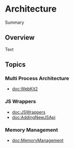 # Architecture

<!--@START_MENU_TOKEN@-->Summary<!--@END_MENU_TOKEN@-->

## Overview

<!--@START_MENU_TOKEN@-->Text<!--@END_MENU_TOKEN@-->

## Topics

### Multi Process Architecture

- <doc:WebKit2>

### JS Wrappers

- <doc:JSWrappers>
- <doc:AddingNewJSApi>

### Memory Management

- <doc:MemoryManagement>
